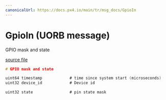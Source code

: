 ```yaml
---
canonicalUrl: https://docs.px4.io/main/tr/msg_docs/GpioIn
---
```


# GpioIn (UORB message)

GPIO mask and state

[source file](https://github.com/PX4/PX4-Autopilot/blob/release/1.14/msg/GpioIn.msg)

```c
# GPIO mask and state

uint64 timestamp            # time since system start (microseconds)
uint32 device_id            # Device id

uint32 state                # pin state mask

```
